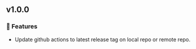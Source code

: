 ## v1.0.0

### 🚀 Features

- Update github actions to latest release tag on local repo or remote repo.

<!--
### 🐛 Bug Fixes
### 🚀 Features
-->